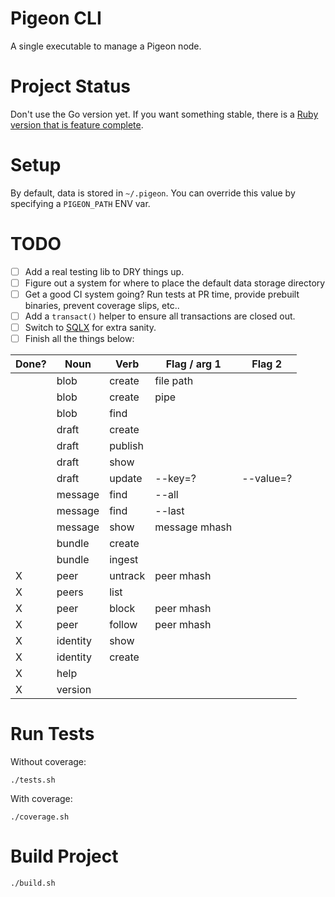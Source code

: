 # Pigeon CLI

A single executable to manage a Pigeon node.

# Project Status

Don't use the Go version yet. If you want something stable, there is a [Ruby version that is feature complete](https://tildegit.org/PigeonProtocolConsortium/Pigeon-Ruby).

# Setup

By default, data is stored in `~/.pigeon`.
You can override this value by specifying a `PIGEON_PATH` ENV var.

# TODO

 - [ ] Add a real testing lib to DRY things up.
 - [ ] Figure out a system for where to place the default data storage directory
 - [ ] Get a good CI system going? Run tests at PR time, provide prebuilt binaries, prevent coverage slips, etc..
 - [ ] Add a `transact()` helper to ensure all transactions are closed out.
 - [ ] Switch to [SQLX](https://github.com/jmoiron/sqlx) for extra sanity.
 - [ ] Finish all the things below:

 |Done?|Noun        |Verb       | Flag / arg 1  | Flag 2    |
 |-----|------------|-----------|---------------|-----------|
 |     |blob        |create     | file path     |           |
 |     |blob        |create     | pipe          |           |
 |     |blob        |find       |               |           |
 |     |draft       |create     |               |           |
 |     |draft       |publish    |               |           |
 |     |draft       |show       |               |           |
 |     |draft       |update     | --key=?       | --value=? |
 |     |message     |find       | --all         |           |
 |     |message     |find       | --last        |           |
 |     |message     |show       | message mhash |           |
 |     |bundle      |create     |               |           |
 |     |bundle      |ingest     |               |           |
 |  X  |peer        |untrack    | peer mhash    |           |
 |  X  |peers       |list       |               |           |
 |  X  |peer        |block      | peer mhash    |           |
 |  X  |peer        |follow     | peer mhash    |           |
 |  X  |identity    |show       |               |           |
 |  X  |identity    |create     |               |           |
 |  X  |help        |           |               |           |
 |  X  |version     |           |               |           |

# Run Tests

Without coverage:

```
./tests.sh
```

With coverage:

```
./coverage.sh
```

# Build Project

```
./build.sh
```
